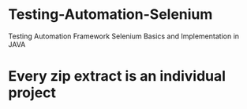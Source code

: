 # Testing-Automation-Selenium
Testing Automation Framework Selenium Basics and Implementation in JAVA
# Every zip extract is an individual project
